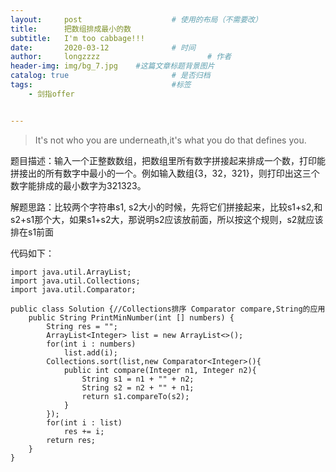 ```yaml
---
layout:     post   				    # 使用的布局（不需要改）
title:      把数组排成最小的数
subtitle:   I'm too cabbage!!!
date:       2020-03-12 				# 时间
author:     longzzzz						# 作者
header-img: img/bg_7.jpg 	#这篇文章标题背景图片
catalog: true 						# 是否归档
tags:								#标签
    - 剑指offer


---
```


>It's not who you are underneath,it's what you do that defines you.



题目描述：输入一个正整数数组，把数组里所有数字拼接起来排成一个数，打印能拼接出的所有数字中最小的一个。例如输入数组{3，32，321}，则打印出这三个数字能排成的最小数字为321323。 

解题思路：比较两个字符串s1, s2大小的时候，先将它们拼接起来，比较s1+s2,和s2+s1那个大，如果s1+s2大，那说明s2应该放前面，所以按这个规则，s2就应该排在s1前面

代码如下：

```
import java.util.ArrayList;
import java.util.Collections;
import java.util.Comparator;

public class Solution {//Collections排序 Comparator compare,String的应用
    public String PrintMinNumber(int [] numbers) {
        String res = "";
        ArrayList<Integer> list = new ArrayList<>();
        for(int i : numbers)
            list.add(i);
        Collections.sort(list,new Comparator<Integer>(){
            public int compare(Integer n1, Integer n2){
                String s1 = n1 + "" + n2;
                String s2 = n2 + "" + n1;
                return s1.compareTo(s2);
            }
        });
        for(int i : list)
            res += i;
        return res;
    }
}
```

